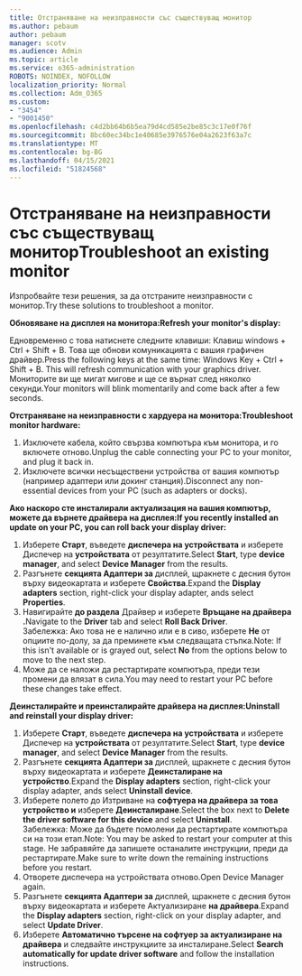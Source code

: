 ```yaml
---
title: Отстраняване на неизправности със съществуващ монитор
ms.author: pebaum
author: pebaum
manager: scotv
ms.audience: Admin
ms.topic: article
ms.service: o365-administration
ROBOTS: NOINDEX, NOFOLLOW
localization_priority: Normal
ms.collection: Adm_O365
ms.custom:
- "3454"
- "9001450"
ms.openlocfilehash: c4d2bb64b6b5ea79d4cd585e2be85c3c17e0f76f
ms.sourcegitcommit: 8bc60ec34bc1e40685e3976576e04a2623f63a7c
ms.translationtype: MT
ms.contentlocale: bg-BG
ms.lasthandoff: 04/15/2021
ms.locfileid: "51824568"
---
```

# <a name="troubleshoot-an-existing-monitor"></a><span data-ttu-id="01d41-102">Отстраняване на неизправности със съществуващ монитор</span><span class="sxs-lookup"><span data-stu-id="01d41-102">Troubleshoot an existing monitor</span></span>

<span data-ttu-id="01d41-103">Изпробвайте тези решения, за да отстраните неизправности с монитор.</span><span class="sxs-lookup"><span data-stu-id="01d41-103">Try these solutions to troubleshoot a monitor.</span></span> 

<span data-ttu-id="01d41-104">**Обновяване на дисплея на монитора:**</span><span class="sxs-lookup"><span data-stu-id="01d41-104">**Refresh your monitor's display:**</span></span>

<span data-ttu-id="01d41-105">Едновременно с това натиснете следните клавиши: Клавиш windows + Ctrl + Shift + B. Това ще обнови комуникацията с вашия графичен драйвер.</span><span class="sxs-lookup"><span data-stu-id="01d41-105">Press the following keys at the same time: Windows Key  + Ctrl + Shift + B. This will refresh communication with your graphics driver.</span></span> <span data-ttu-id="01d41-106">Мониторите ви ще мигат мигове и ще се върнат след няколко секунди.</span><span class="sxs-lookup"><span data-stu-id="01d41-106">Your monitors will blink momentarily and come back after a few seconds.</span></span>

<span data-ttu-id="01d41-107">**Отстраняване на неизправности с хардуера на монитора:**</span><span class="sxs-lookup"><span data-stu-id="01d41-107">**Troubleshoot monitor hardware:**</span></span>

1. <span data-ttu-id="01d41-108">Изключете кабела, който свързва компютъра към монитора, и го включете отново.</span><span class="sxs-lookup"><span data-stu-id="01d41-108">Unplug the cable connecting your PC to your monitor, and plug it back in.</span></span>
2. <span data-ttu-id="01d41-109">Изключете всички несъществени устройства от вашия компютър (например адаптери или докинг станция).</span><span class="sxs-lookup"><span data-stu-id="01d41-109">Disconnect any non-essential devices from your PC (such as adapters or docks).</span></span>

<span data-ttu-id="01d41-110">**Ако наскоро сте инсталирали актуализация на вашия компютър, можете да върнете драйвера на дисплея:**</span><span class="sxs-lookup"><span data-stu-id="01d41-110">**If you recently installed an update on your PC, you can roll back your display driver:**</span></span>

1. <span data-ttu-id="01d41-111">Изберете **Старт**, въведете **диспечера на устройствата** и изберете Диспечер на **устройствата** от резултатите.</span><span class="sxs-lookup"><span data-stu-id="01d41-111">Select **Start**, type **device manager**, and select **Device Manager** from the results.</span></span>
2. <span data-ttu-id="01d41-112">Разгънете **секцията Адаптери за** дисплей, щракнете с десния бутон върху видеокартата и изберете **Свойства**.</span><span class="sxs-lookup"><span data-stu-id="01d41-112">Expand the **Display adapters** section, right-click your display adapter, ands select **Properties**.</span></span>
3. <span data-ttu-id="01d41-113">Навигирайте **до раздела** Драйвер и изберете **Връщане на драйвера .**</span><span class="sxs-lookup"><span data-stu-id="01d41-113">Navigate to the **Driver** tab and select **Roll Back Driver**.</span></span> <br>
<span data-ttu-id="01d41-114">Забележка: Ако това не е налично или е в сиво, изберете **Не** от опциите по-долу, за да преминете към следващата стъпка.</span><span class="sxs-lookup"><span data-stu-id="01d41-114">Note: If this isn't available or is grayed out, select **No** from the options below to move to the next step.</span></span>
4. <span data-ttu-id="01d41-115">Може да се наложи да рестартирате компютъра, преди тези промени да влязат в сила.</span><span class="sxs-lookup"><span data-stu-id="01d41-115">You may need to restart your PC before these changes take effect.</span></span>

<span data-ttu-id="01d41-116">**Деинсталирайте и преинсталирайте драйвера на дисплея:**</span><span class="sxs-lookup"><span data-stu-id="01d41-116">**Uninstall and reinstall your display driver:**</span></span>

1. <span data-ttu-id="01d41-117">Изберете **Старт**, въведете **диспечера на устройствата** и изберете Диспечер на **устройствата** от резултатите.</span><span class="sxs-lookup"><span data-stu-id="01d41-117">Select **Start**, type **device manager**, and select **Device Manager** from the results.</span></span>
2. <span data-ttu-id="01d41-118">Разгънете **секцията Адаптери за** дисплей, щракнете с десния бутон върху видеокартата и изберете **Деинсталиране на устройство**.</span><span class="sxs-lookup"><span data-stu-id="01d41-118">Expand the **Display adapters** section, right-click your display adapter, ands select **Uninstall device**.</span></span> 
3. <span data-ttu-id="01d41-119">Изберете полето до Изтриване на **софтуера на драйвера за това устройство и** изберете **Деинсталиране**.</span><span class="sxs-lookup"><span data-stu-id="01d41-119">Select the box next to **Delete the driver software for this device** and select **Uninstall**.</span></span><br>
<span data-ttu-id="01d41-120">Забележка: Може да бъдете помолени да рестартирате компютъра си на този етап.</span><span class="sxs-lookup"><span data-stu-id="01d41-120">Note: You may be asked to restart your computer at this stage.</span></span> <span data-ttu-id="01d41-121">Не забравяйте да запишете останалите инструкции, преди да рестартирате.</span><span class="sxs-lookup"><span data-stu-id="01d41-121">Make sure to write down the remaining instructions before you restart.</span></span>
4. <span data-ttu-id="01d41-122">Отворете диспечера на устройствата отново.</span><span class="sxs-lookup"><span data-stu-id="01d41-122">Open Device Manager again.</span></span>
5. <span data-ttu-id="01d41-123">Разгънете **секцията Адаптери за** дисплей, щракнете с десния бутон върху видеокартата и изберете Актуализиране **на драйвера**.</span><span class="sxs-lookup"><span data-stu-id="01d41-123">Expand the **Display adapters** section, right-click on your display adapter, and select **Update Driver**.</span></span>
6. <span data-ttu-id="01d41-124">Изберете **Автоматично търсене на софтуер за актуализиране на драйвера** и следвайте инструкциите за инсталиране.</span><span class="sxs-lookup"><span data-stu-id="01d41-124">Select **Search automatically for update driver software** and follow the installation instructions.</span></span>